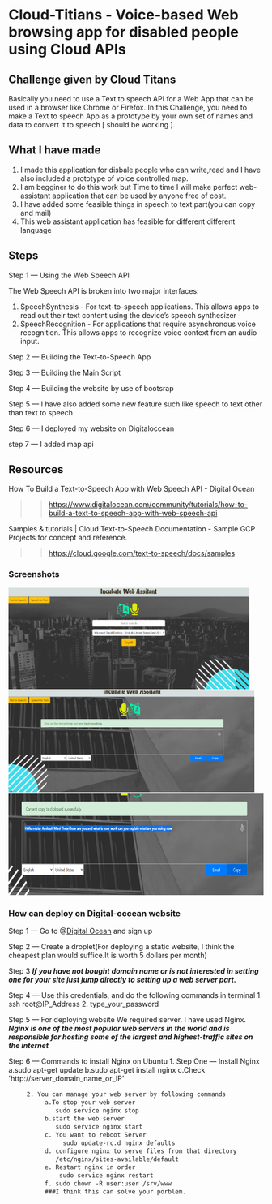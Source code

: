 # Cloud-Titians - Voice-based Web browsing app for disabled people using Cloud APIs 

## Challenge given by Cloud Titans 

Basically you need to use a Text to speech API for a Web App that can be used in a browser like Chrome or Firefox.
In this Challenge, you need to make a Text to speech App as a prototype by your own set of names and data to convert it to speech [ should be working ].

## What I have made
1. I made this application for disbale people who can write,read and I have also included a prototype of voice controlled map.
2. I am begginer to do this work but Time to time I will make perfect web-assistant application that can be used by anyone free of cost.
3. I have added some feasible things in speech to text part(you can copy and mail)
4. This web assistant application has feasible for different different language
  
## Steps

Step 1 — Using the Web Speech API

The Web Speech API is broken into two major interfaces:
  
  1. SpeechSynthesis - For text-to-speech applications. This allows apps to read out their text content using the device’s speech synthesizer
   2. SpeechRecognition - For applications that require asynchronous voice recognition. This allows apps to recognize voice context from an audio input. 

Step 2 — Building the Text-to-Speech App

Step 3 — Building the Main Script

Step 4 — Building the website by use of bootsrap

Step 5 — I have also added some new feature such like speech to text other than text to speech

Step 6 — I deployed my website on Digitaloccean

step 7 — I added map api


## Resources
 
How To Build a Text-to-Speech App with Web Speech API - Digital Ocean
>> https://www.digitalocean.com/community/tutorials/how-to-build-a-text-to-speech-app-with-web-speech-api

Samples & tutorials | Cloud Text-to-Speech Documentation - Sample GCP Projects for concept and reference.
>> https://cloud.google.com/text-to-speech/docs/samples

### Screenshots
   <img src="/screenshot/project1.PNG" height="200em"/>
   <img src="/screenshot/project2.PNG" height="200em" />
   <img src="/screenshot/project3.PNG" height="200em" />
 
### How can deploy on Digital-occean website
Step 1 — Go to @[Digital Ocean](https://www.digitalocean.com/) and sign up

Step 2 — Create a droplet(For deploying a static website, I think the cheapest plan would suffice.It is worth 5 dollars per month) 

Step 3  ***If you have not bought domain name or is not interested in setting one for your site just jump directly to setting up a web server part.***

Step 4 — Use this credentials, and do the following commands in terminal
             1. ssh root@IP_Address 
             2. type_your_password

Step 5 — For deploying  website We required server. I have used Nginx. ***Nginx is one of the most popular web servers in the world and is responsible for hosting some of the largest and highest-traffic sites on the internet***

Step 6 — Commands to install Nginx on Ubuntu
         1. Step One — Install Nginx
             a.sudo apt-get update
             b.sudo apt-get install nginx
             c.Check 'http://server_domain_name_or_IP'

         2. You can manage your web server by following commands
              a.To stop your web server
                 sudo service nginx stop
              b.start the web server
                 sudo service nginx start
              c. You want to reboot Server
                   sudo update-rc.d nginx defaults
              d. configure nginx to serve files from that directory
                 /etc/nginx/sites-available/default
              e. Restart nginx in order
                  sudo service nginx restart
              f. sudo chown -R user:user /srv/www
              ###I think this can solve your porblem.
